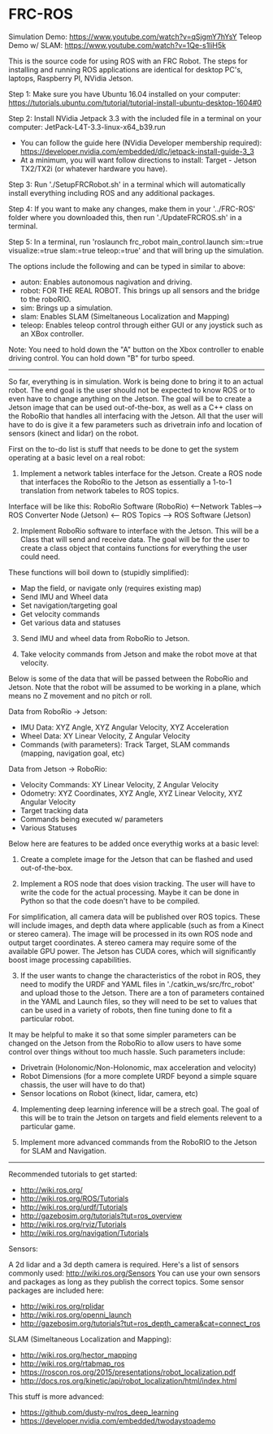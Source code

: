 # FRC-ROS

Simulation Demo: https://www.youtube.com/watch?v=qSjgmY7hYsY
Teleop Demo w/ SLAM: https://www.youtube.com/watch?v=1Qe-s1liH5k

This is the source code for using ROS with an FRC Robot.
The steps for installing and running ROS applications are identical for desktop PC's, laptops, Raspberry PI, NVidia Jetson.

Step 1: Make sure you have Ubuntu 16.04 installed on your computer: https://tutorials.ubuntu.com/tutorial/tutorial-install-ubuntu-desktop-1604#0

Step 2: Install NVidia Jetpack 3.3 with the included file in a terminal on your computer: JetPack-L4T-3.3-linux-x64_b39.run
- You can follow the guide here (NVidia Developer membership required): https://developer.nvidia.com/embedded/dlc/jetpack-install-guide-3_3
- At a minimum, you will want follow directions to install: Target - Jetson TX2/TX2i (or whatever hardware you have).

Step 3: Run './SetupFRCRobot.sh' in a terminal which will automatically install everything including ROS and any additional packages.

Step 4: If you want to make any changes, make them in your '../FRC-ROS' folder where you downloaded this, then run './UpdateFRCROS.sh' in a terminal.

Step 5: In a terminal, run 'roslaunch frc_robot main_control.launch sim:=true visualize:=true slam:=true teleop:=true' and that will bring up the simulation.

The options include the following and can be typed in similar to above:
- auton: Enables autonomous nagivation and driving.
- robot: FOR THE REAL ROBOT. This brings up all sensors and the bridge to the roboRIO.
- sim: Brings up a simulation.
- slam: Enables SLAM (Simeltaneous Localization and Mapping)
- teleop: Enables teleop control through either GUI or any joystick such as an XBox controller.

Note: You need to hold down the "A" button on the Xbox controller to enable driving control.
You can hold down "B" for turbo speed.





------------------------------------------------------------------------------------------------------------------------




So far, everything is in simulation. Work is being done to bring it to an actual robot.
The end goal is the user should not be expected to know ROS or to even have to change anything on the Jetson.
The goal will be to create a Jetson image that can be used out-of-the-box, as well as a C++ class on the RoboRio that handles all interfacing with the Jetson.
All that the user will have to do is give it a few parameters such as drivetrain info and location of sensors (kinect and lidar) on the robot.



First on the to-do list is stuff that needs to be done to get the system operating at a basic level on a real robot:

1) Implement a network tables interface for the Jetson.
Create a ROS node that interfaces the RoboRio to the Jetson as essentially a 1-to-1 translation from network tabeles to ROS topics.

Interface will be like this:
RoboRio Software (RoboRio) <--Network Tables--> ROS Converter Node (Jetson) <-- ROS Topics --> ROS Software (Jetson)

2) Implement RoboRio software to interface with the Jetson.
This will be a Class that will send and receive data.
The goal will be for the user to create a class object that contains functions for everything the user could need.

These functions will boil down to (stupidly simplified):
- Map the field, or navigate only (requires existing map)
- Send IMU and Wheel data
- Set navigation/targeting goal
- Get velocity commands
- Get various data and statuses

3) Send IMU and wheel data from RoboRio to Jetson.

4) Take velocity commands from Jetson and make the robot move at that velocity.




Below is some of the data that will be passed between the RoboRio and Jetson.
Note that the robot will be assumed to be working in a plane, which means no Z movement and no pitch or roll.

Data from RoboRio -> Jetson:
- IMU Data: XYZ Angle, XYZ Angular Velocity, XYZ Acceleration
- Wheel Data: XY Linear Velocity, Z Angular Velocity
- Commands (with parameters): Track Target, SLAM commands (mapping, navigation goal, etc)

Data from Jetson -> RoboRio:
- Velocity Commands: XY Linear Velocity, Z Angular Velocity
- Odometry: XYZ Coordinates, XYZ Angle, XYZ Linear Velocity, XYZ Angular Velocity
- Target tracking data
- Commands being executed w/ parameters
- Various Statuses




Below here are features to be added once everythig works at a basic level:

1) Create a complete image for the Jetson that can be flashed and used out-of-the-box.

2) Implement a ROS node that does vision tracking. The user will have to write the code for the actual processing.
Maybe it can be done in Python so that the code doesn't have to be compiled.

For simplification, all camera data will be published over ROS topics.
These will include images, and depth data where applicable (such as from a Kinect or stereo camera).
The image will be processed in its own ROS node and output target coordinates.
A stereo camera may require some of the available GPU power.
The Jetson has CUDA cores, which will significantly boost image processing capabilities.

3) If the user wants to change the characteristics of the robot in ROS, they need to modify the URDF and YAML files in './catkin_ws/src/frc_robot' and upload those to the Jetson.
There are a ton of parameters contained in the YAML and Launch files, so they will need to be set to values that can be used in a variety of robots, then fine tuning done to fit a particular robot.

It may be helpful to make it so that some simpler parameters can be changed on the Jetson from the RoboRio to allow users to have some control over things without too much hassle.
Such parameters include:
- Drivetrain (Holonomic/Non-Holonomic, max acceleration and velocity)
- Robot Dimensions (for a more complete URDF beyond a simple square chassis, the user will have to do that)
- Sensor locations on Robot (kinect, lidar, camera, etc)

4) Implementing deep learning inference will be a strech goal. The goal of this will be to train the Jetson on targets and field elements relevent to a particular game.

5) Implement more advanced commands from the RoboRIO to the Jetson for SLAM and Navigation.



------------------------------------------------------------------------------------------------------------------------



Recommended tutorials to get started:
- http://wiki.ros.org/
- http://wiki.ros.org/ROS/Tutorials
- http://wiki.ros.org/urdf/Tutorials
- http://gazebosim.org/tutorials?tut=ros_overview
- http://wiki.ros.org/rviz/Tutorials
- http://wiki.ros.org/navigation/Tutorials


Sensors:

A 2d lidar and a 3d depth camera is required. Here's a list of sensors commonly used: http://wiki.ros.org/Sensors
You can use your own sensors and packages as long as they publish the correct topics.
Some sensor packages are included here:
- http://wiki.ros.org/rplidar
- http://wiki.ros.org/openni_launch
- http://gazebosim.org/tutorials?tut=ros_depth_camera&cat=connect_ros


SLAM (Simeltaneous Localization and Mapping):

- http://wiki.ros.org/hector_mapping
- http://wiki.ros.org/rtabmap_ros
- https://roscon.ros.org/2015/presentations/robot_localization.pdf
- http://docs.ros.org/kinetic/api/robot_localization/html/index.html



This stuff is more advanced:
- https://github.com/dusty-nv/ros_deep_learning
- https://developer.nvidia.com/embedded/twodaystoademo

